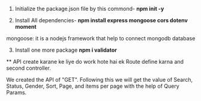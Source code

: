 1. Initialize the package.json file by this commond-
   **npm init -y**

2. Install All dependencies-
   **npm install express mongoose cors dotenv moment**

mongoose: it is a nodejs framework that help to connect mongodb database

3. Install one more package
   **npm i validator**

\*\* API create karane ke liye do work hote hai ek Route define karna and second controller.

We created the API of "GET". Following this we will get the value of Search, Status, Gender, Sort, Page, and items per page with the help of Query Params.
